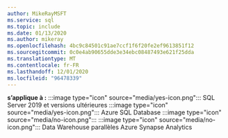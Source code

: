 ```yaml
---
author: MikeRayMSFT
ms.service: sql
ms.topic: include
ms.date: 01/13/2020
ms.author: mikeray
ms.openlocfilehash: 4bc9c84501c91ae7ccf1f6f20fe2ef9613851f12
ms.sourcegitcommit: 0c0e4ab90655dde3e34ebc08487493e621f25dda
ms.translationtype: MT
ms.contentlocale: fr-FR
ms.lasthandoff: 12/01/2020
ms.locfileid: "96478339"
---
```

<Token>**s’applique à :** :::image type="icon" source="media/yes-icon.png"::: SQL Server 2019 et versions ultérieures :::image type="icon" source="media/yes-icon.png"::: Azure SQL Database :::image type="icon" source="media/no-icon.png"::: :::image type="icon" source="media/no-icon.png"::: Data Warehouse parallèles Azure Synapse Analytics</Token>

